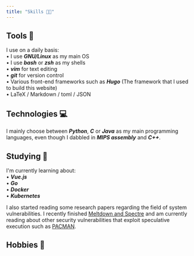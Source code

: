 ```yaml
---
title: "Skills 👨‍💻"
---
```



## Tools 🔧

I use on a daily basis: \
    • I use ***GNU/Linux*** as my main OS \
    • I use ***bash*** or ***zsh*** as my shells \
    • ***vim*** for text editing \
    • ***git*** for version control \
    • Various front-end frameworks such as ***Hugo*** (The framework that I used to build this website)     
    • LaTeX / Markdown / toml / JSON 

## Technologies 💻

I mainly choose between ***Python***, ***C*** or ***Java*** as my main programming languages, even though I dabbled in ***MIPS assembly*** and ***C++***.

## Studying 🧠

I'm currently learning about: \
    • ***Vue.js*** \
    • ***Go*** \
    • ***Docker*** \
    • ***Kubernetes***

I also started reading some research papers regarding the field of system vulnerabilities. I recently finished [Meltdown and Spectre](https://meltdownattack.com/) and am currently reading about other security vulnerabilities that exploit speculative execution such as [PACMAN](https://pacmanattack.com/). 
    
## Hobbies 📖


